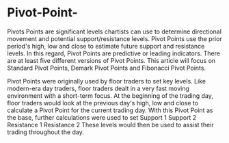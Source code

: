 # Pivot-Point-

Pivots Points are significant levels chartists can use to determine directional movement and potential support/resistance levels. Pivot Points use the prior period's high, low and close to estimate future support and resistance levels. In this regard, Pivot Points are predictive or leading indicators. There are at least five different versions of Pivot Points. This article will focus on Standard Pivot Points, Demark Pivot Points and Fibonacci Pivot Points.

Pivot Points were originally used by floor traders to set key levels. Like modern-era day traders, floor traders dealt in a very fast moving environment with a short-term focus. At the beginning of the trading day, floor traders would look at the previous day's high, low and close to calculate a Pivot Point for the current trading day. With this Pivot Point as the base, further calculations were used to set 
Support 1
Support 2 
Resistance 1 
Resistance 2 
These levels would then be used to assist their trading throughout the day.
